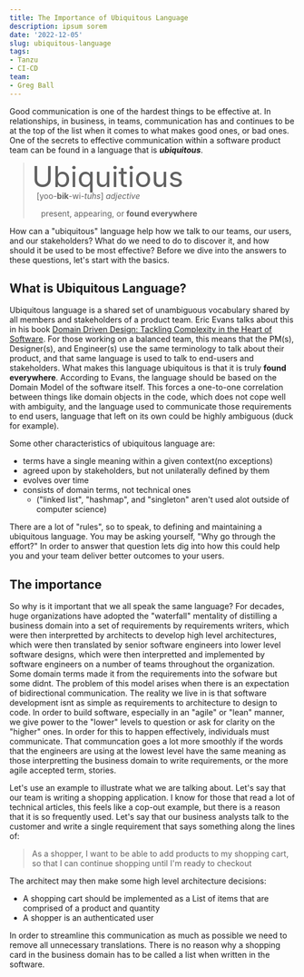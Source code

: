 ```yaml
---
title: The Importance of Ubiquitous Language
description: ipsum sorem
date: '2022-12-05'
slug: ubiquitous-language
tags:
- Tanzu
- CI-CD
team:
- Greg Ball
---
```

Good communication is one of the hardest things to be effective at. In relationships, in business, in teams, communication has and continues to be at the top of the list when it comes to what makes good ones, or bad ones.  One of the secrets to effective communication within a software product team can be found in a language that is **_ubiquitous_**.  

> <span style="font-size: 50px; line-height: 50px">Ubiquitious</span>
> <br/>
> &nbsp;&nbsp;[yoo-**bik**-wi-_tuhs_] *adjective*
> 
> &nbsp;&nbsp;&nbsp;&nbsp;present, appearing, or **found everywhere**

How can a "ubiquitous" language help how we talk to our teams, our users, and our stakeholders?  What do we need to do to discover it, and how should it be used to be most effective?  Before we dive into the answers to these questions, let's start with the basics.

## What is Ubiquitous Language?
Ubiquitous language is a shared set of unambiguous vocabulary shared by all members and stakeholders of a product team.  Eric Evans talks about this in his book [Domain Driven Design: Tackling Complexity in the Heart of Software](https://www.amazon.com/gp/product/0321125215). For those working on a balanced team, this means that the PM(s), Designer(s), and Engineer(s) use the same terminology to talk about their product, and that same language is used to talk to end-users and stakeholders.  What makes this language ubiquitous is that it is truly **found everywhere**.  According to Evans, the language should be based on the Domain Model of the software itself.  This forces a one-to-one correlation between things like domain objects in the code, which does not cope well with ambiguity, and the language used to communicate those requirements to end users, language that left on its own could be highly ambiguous (duck for example).  

Some other characteristics of ubiquitous language are:
    
* terms have a single meaning within a given context(no exceptions)
* agreed upon by stakeholders, but not unilaterally defined by them
* evolves over time
* consists of domain terms, not technical ones 
  *  ("linked list", "hashmap", and "singleton" aren't used alot outside of computer science)

There are a lot of "rules", so to speak, to defining and maintaining a ubiquitous language.  You may be asking yourself, "Why go through the effort?" In order to answer that question lets dig into how this could help you and your team deliver better outcomes to your users.

## The importance
So why is it important that we all speak the same language?  For decades, huge organizations have adopted the "waterfall" mentality of distilling a business domain into a set of requirements by requirements writers, which were then interpretted by architects to develop high level architectures, which were then translated by senior software engineers into lower level software designs, which were then interpretted and implemented by software engineers on a number of teams throughout the organization.  Some domain terms made it from the requirements into the sofware but some didnt.  The problem of this model arises when there is an expectation of bidirectional communication.  The reality we live in is that software development isnt as simple as requirements to architecture to design to code. In order to build software, especially in an "agile" or "lean" manner, we give power to the "lower" levels to question or ask for clarity on the "higher" ones.  In order for this to happen effectively, individuals must communicate.  That communcation goes a lot more smoothly if the words that the engineers are using at the lowest level have the same meaning as those interpretting the business domain to write requirements, or the more agile accepted term, stories.

Let's use an example to illustrate what we are talking about.  Let's say that our team is writing a shopping application.  I know for those that read a lot of technical articles, this feels like a cop-out example, but there is a reason that it is so frequently used.  Let's say that our business analysts talk to the customer and write a single requirement that says something along the lines of:

> As a shopper, I want to be able to add products to my shopping cart, so that I can continue shopping until I'm ready to checkout

The architect may then make some high level architecture decisions:
* A shopping cart should be implemented as a List of items that are comprised of a product and quantity
* A shopper is an authenticated user

In order to streamline this communication as much as possible we need to remove all unnecessary translations.  There is no reason why a shopping card in the business domain has to be called a list when written in the software.  